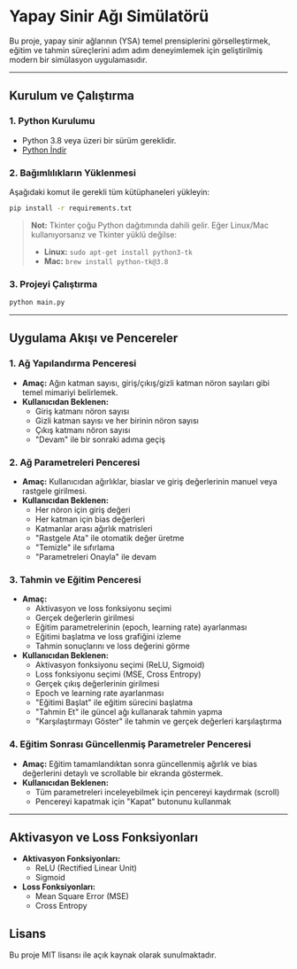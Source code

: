 # Yapay Sinir Ağı Simülatörü

Bu proje, yapay sinir ağlarının (YSA) temel prensiplerini görselleştirmek, eğitim ve tahmin süreçlerini adım adım
deneyimlemek için geliştirilmiş modern bir simülasyon uygulamasıdır.

---

## Kurulum ve Çalıştırma

### 1. Python Kurulumu

- Python 3.8 veya üzeri bir sürüm gereklidir.
- [Python İndir](https://www.python.org/downloads/)

### 2. Bağımlılıkların Yüklenmesi

Aşağıdaki komut ile gerekli tüm kütüphaneleri yükleyin:

```bash
pip install -r requirements.txt
```

> **Not:** Tkinter çoğu Python dağıtımında dahili gelir. Eğer Linux/Mac kullanıyorsanız ve Tkinter yüklü değilse:
> - **Linux:** `sudo apt-get install python3-tk`
> - **Mac:** `brew install python-tk@3.8`

### 3. Projeyi Çalıştırma

```bash
python main.py
```

---

## Uygulama Akışı ve Pencereler

### 1. Ağ Yapılandırma Penceresi

- **Amaç:** Ağın katman sayısı, giriş/çıkış/gizli katman nöron sayıları gibi temel mimariyi belirlemek.
- **Kullanıcıdan Beklenen:**
    - Giriş katmanı nöron sayısı
    - Gizli katman sayısı ve her birinin nöron sayısı
    - Çıkış katmanı nöron sayısı
    - "Devam" ile bir sonraki adıma geçiş

### 2. Ağ Parametreleri Penceresi

- **Amaç:** Kullanıcıdan ağırlıklar, biaslar ve giriş değerlerinin manuel veya rastgele girilmesi.
- **Kullanıcıdan Beklenen:**
    - Her nöron için giriş değeri
    - Her katman için bias değerleri
    - Katmanlar arası ağırlık matrisleri
    - "Rastgele Ata" ile otomatik değer üretme
    - "Temizle" ile sıfırlama
    - "Parametreleri Onayla" ile devam

### 3. Tahmin ve Eğitim Penceresi

- **Amaç:**
    - Aktivasyon ve loss fonksiyonu seçimi
    - Gerçek değerlerin girilmesi
    - Eğitim parametrelerinin (epoch, learning rate) ayarlanması
    - Eğitimi başlatma ve loss grafiğini izleme
    - Tahmin sonuçlarını ve loss değerini görme
- **Kullanıcıdan Beklenen:**
    - Aktivasyon fonksiyonu seçimi (ReLU, Sigmoid)
    - Loss fonksiyonu seçimi (MSE, Cross Entropy)
    - Gerçek çıkış değerlerinin girilmesi
    - Epoch ve learning rate ayarlanması
    - "Eğitimi Başlat" ile eğitim sürecini başlatma
    - "Tahmin Et" ile güncel ağı kullanarak tahmin yapma
    - "Karşılaştırmayı Göster" ile tahmin ve gerçek değerleri karşılaştırma

### 4. Eğitim Sonrası Güncellenmiş Parametreler Penceresi

- **Amaç:** Eğitim tamamlandıktan sonra güncellenmiş ağırlık ve bias değerlerini detaylı ve scrollable bir ekranda
  göstermek.
- **Kullanıcıdan Beklenen:**
    - Tüm parametreleri inceleyebilmek için pencereyi kaydırmak (scroll)
    - Pencereyi kapatmak için "Kapat" butonunu kullanmak

---

## Aktivasyon ve Loss Fonksiyonları

- **Aktivasyon Fonksiyonları:**
    - ReLU (Rectified Linear Unit)
    - Sigmoid
- **Loss Fonksiyonları:**
    - Mean Square Error (MSE)
    - Cross Entropy

## Lisans

Bu proje MIT lisansı ile açık kaynak olarak sunulmaktadır. 